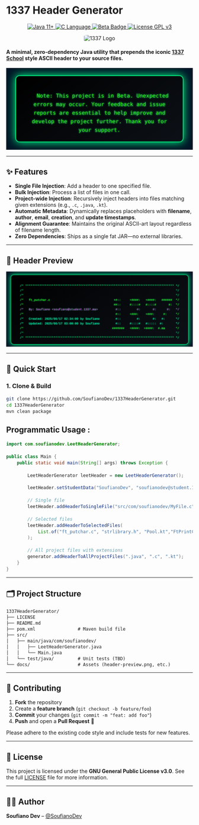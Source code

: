 # 1337 Header Generator

<p align="center">
  <a href="https://www.oracle.com/java">
    <img src="https://img.shields.io/badge/Java-11%2B-%23ED8B00?style=for-the-badge&logo=java" alt="Java 11+">
  </a>
  <a href="https://en.wikipedia.org/wiki/C_(programming_language)">
    <img src="https://img.shields.io/badge/Programming-%2300599C?style=for-the-badge&logo=c&logoColor=white" alt="C Language">
  </a>
  <a href="#">
    <img src="https://img.shields.io/badge/status-Beta-yellow?style=for-the-badge" alt="Beta Badge" />
  </a>
  <a href="https://www.gnu.org/licenses/gpl-3.0">
    <img src="https://img.shields.io/badge/License-GPLv3-%234C1?style=for-the-badge&logo=gnu&logoColor=white" alt="License GPL v3">
  </a>
</p>

<p align="center">
  <img src="https://res.cloudinary.com/dpwnvpf63/image/upload/v1749674109/UM6P_1337_hqcnme.jpg" alt="1337 Logo" width="160" style="border-radius: 15%;" />
</p>


#### A minimal, **zero-dependency** Java utility that prepends the iconic [1337 School](https://1337.ma/) style ASCII header to your source files.



![note](src/main/resources/note.png)




---

## ✨ Features

- **Single File Injection**: Add a header to one specified file.
- **Bulk Injection**: Process a list of files in one call.
- **Project-wide Injection**: Recursively inject headers into files matching given extensions (e.g., `.c`, `.java`, `.kt`).
- **Automatic Metadata**: Dynamically replaces placeholders with **filename**, **author**, **email**, **creation**, and **update timestamps**.
- **Alignment Guarantee**: Maintains the original ASCII-art layout regardless of filename length.
- **Zero Dependencies**: Ships as a single fat JAR—no external libraries.

---

## 📸 Header Preview

![alt text](src/main/resources/preview.png)

---

## 🚀 Quick Start

### 1. Clone & Build

```bash
git clone https://github.com/SoufianoDev/1337HeaderGenerator.git
cd 1337HeaderGenerator
mvn clean package
```

## Programmatic Usage :

```java
import com.soufianodev.LeetHeaderGenerator;

public class Main {
    public static void main(String[] args) throws Exception {

        LeetHeaderGenerator leetHeader = new LeetHeaderGenerator();

        leetHeader.setStudentData("SoufianoDev", "soufianodev@student.1337.ma");

        // Single file
        leetHeader.addHeaderToSingleFile("src/com/soufianodev/MyFile.c");

        // Selected files
        leetHeader.addHeaderToSelectedFiles(
            List.of("ft_putchar.c", "strlibrary.h", "Pool.kt","FtPrintComb.java")
        );

        // All project files with extensions
        generator.addHeaderToAllProjectFiles(".java", ".c", ".kt");
    }
}
```

---

## 🗂️ Project Structure

```
1337HeaderGenerator/
├── LICENSE
├── README.md
├── pom.xml                # Maven build file
├── src/
│   ├── main/java/com/soufianodev/
│   │   ├── LeetHeaderGenerator.java
│   │   └── Main.java
│   └── test/java/         # Unit tests (TBD)
└── docs/                  # Assets (header-preview.png, etc.)
```

---

## 🤝 Contributing

1. **Fork** the repository
2. Create a **feature branch** (`git checkout -b feature/foo`)
3. **Commit** your changes (`git commit -m "feat: add foo"`)
4. **Push** and open a **Pull Request** 🚀

Please adhere to the existing code style and include tests for new features.

---

## 📜 License

This project is licensed under the **GNU General Public License v3.0**. See the full [LICENSE](LICENSE) file for more information.

---

## 🧑‍💻 Author

**Soufiano Dev** – [@SoufianoDev](https://github.com/SoufianoDev)
